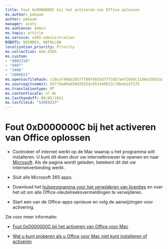 ```yaml
---
title: Fout 0xD000000C bij het activeren van Office oplossen
ms.author: pebaum
author: pebaum
manager: scotv
ms.audience: Admin
ms.topic: article
ms.service: o365-administration
ROBOTS: NOINDEX, NOFOLLOW
localization_priority: Priority
ms.collection: Adm_O365
ms.custom:
- "9002310"
- "4487"
- "3496"
- "2000021"
ms.openlocfilehash: c10caf49bb2937ff80f403bd7ff3d57a47205dc11d8e295b2a34ddacf0eacfad
ms.sourcegitcommit: b5f7da89a650d2915dc652449623c78be6247175
ms.translationtype: MT
ms.contentlocale: nl-NL
ms.lasthandoff: 08/05/2021
ms.locfileid: "53959237"
---
```

# <a name="resolve-office-activation-error-0xd000000c"></a>Fout 0xD000000C bij het activeren van Office oplossen

- Controleer of internet werkt op de Mac waarop u het programma wilt installeren. U kunt dit doen door uw internetbrowser te openen en naar [Microsoft](https://www.microsoft.com). Als de pagina wordt geladen, betekent dit dat uw internetverbinding werkt.

- Sluit alle Microsoft 365 apps.

- Download het [hulpprogramma voor het verwijderen van licenties](https://go.microsoft.com/fwlink/?linkid=849815) en voer het uit om alle Office-sleutelreeksvermeldingen te verwijderen.

- Start een van de Office-apps opnieuw en volg de aanwijzingen voor activering.

Zie voor meer informatie:

- [Fout 0xD000000C bij het activeren van Office voor Mac](https://support.office.com/article/error-0xd000000c-when-activating-office-for-mac-da865931-4658-4829-ba2d-8133390c6d25)

- [Wat u kunt proberen als u Office voor Mac niet kunt installeren of activeren](https://support.office.com/article/what-to-try-if-you-can-t-install-or-activate-office-for-mac-5efba2b4-b1e6-4e5f-bf3c-6ab945d03dea)
